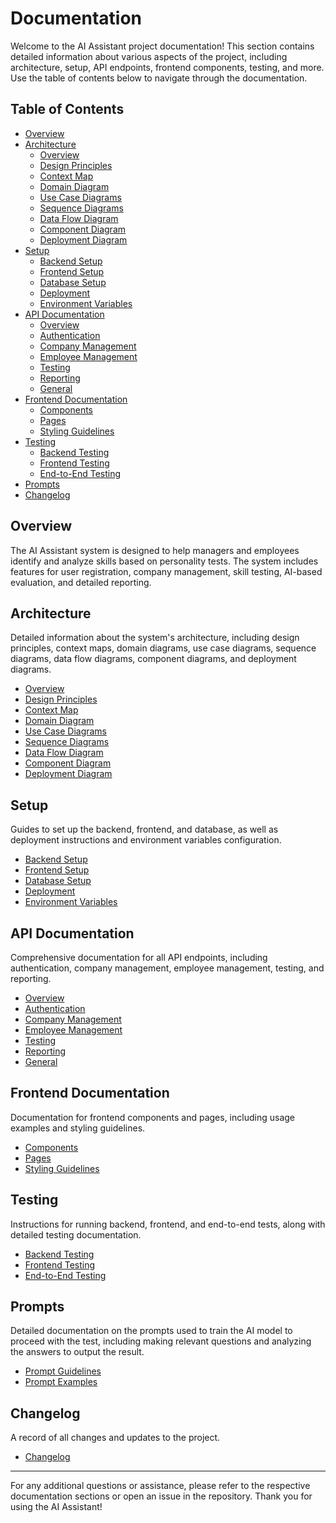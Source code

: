 # Documentation

Welcome to the AI Assistant project documentation! This section contains detailed information about various aspects of the project, including architecture, setup, API endpoints, frontend components, testing, and more. Use the table of contents below to navigate through the documentation.

## Table of Contents

- [Overview](#overview)
- [Architecture](#architecture)
  - [Overview](architecture/overview.md)
  - [Design Principles](architecture/design-principles.md)
  - [Context Map](architecture/context-map.md)
  - [Domain Diagram](architecture/domain-diagram.md)
  - [Use Case Diagrams](architecture/use-case-diagram.md)
  - [Sequence Diagrams](architecture/sequence-diagrams.md)
  - [Data Flow Diagram](architecture/data-flow-diagram.md)
  - [Component Diagram](architecture/component-diagram.md)
  - [Deployment Diagram](architecture/deployment-diagram.md)
- [Setup](#setup)
  - [Backend Setup](setup/backend-setup.md)
  - [Frontend Setup](setup/frontend-setup.md)
  - [Database Setup](setup/database-setup.md)
  - [Deployment](setup/deployment.md)
  - [Environment Variables](setup/environment.md)
- [API Documentation](#api-documentation)
  - [Overview](api/index.md)
  - [Authentication](api/auth/index.md)
  - [Company Management](api/company/index.md)
  - [Employee Management](api/employee/index.md)
  - [Testing](api/testing/index.md)
  - [Reporting](api/reporting/index.md)
  - [General](api/general/index.md)
- [Frontend Documentation](#frontend-documentation)
  - [Components](frontend/components/index.md)
  - [Pages](frontend/pages/index.md)
  - [Styling Guidelines](frontend/general/styling.md)
- [Testing](#testing)
  - [Backend Testing](testing/backend-testing.md)
  - [Frontend Testing](testing/frontend-testing.md)
  - [End-to-End Testing](testing/end-to-end-testing.md)
- [Prompts](#prompts)
- [Changelog](#changelog)

## Overview

The AI Assistant system is designed to help managers and employees identify and analyze skills based on personality tests. The system includes features for user registration, company management, skill testing, AI-based evaluation, and detailed reporting.

## Architecture

Detailed information about the system's architecture, including design principles, context maps, domain diagrams, use case diagrams, sequence diagrams, data flow diagrams, component diagrams, and deployment diagrams.

- [Overview](architecture/overview.md)
- [Design Principles](architecture/design-principles.md)
- [Context Map](architecture/context-map.md)
- [Domain Diagram](architecture/domain-diagram.md)
- [Use Case Diagrams](architecture/use-case-diagram.md)
- [Sequence Diagrams](architecture/sequence-diagrams.md)
- [Data Flow Diagram](architecture/data-flow-diagram.md)
- [Component Diagram](architecture/component-diagram.md)
- [Deployment Diagram](architecture/deployment-diagram.md)

## Setup

Guides to set up the backend, frontend, and database, as well as deployment instructions and environment variables configuration.

- [Backend Setup](setup/backend-setup.md)
- [Frontend Setup](setup/frontend-setup.md)
- [Database Setup](setup/database-setup.md)
- [Deployment](setup/deployment.md)
- [Environment Variables](setup/environment.md)

## API Documentation

Comprehensive documentation for all API endpoints, including authentication, company management, employee management, testing, and reporting.

- [Overview](api/index.md)
- [Authentication](api/auth/index.md)
- [Company Management](api/company/index.md)
- [Employee Management](api/employee/index.md)
- [Testing](api/testing/index.md)
- [Reporting](api/reporting/index.md)
- [General](api/general/index.md)

## Frontend Documentation

Documentation for frontend components and pages, including usage examples and styling guidelines.

- [Components](frontend/components/index.md)
- [Pages](frontend/pages/index.md)
- [Styling Guidelines](frontend/general/styling.md)

## Testing

Instructions for running backend, frontend, and end-to-end tests, along with detailed testing documentation.

- [Backend Testing](testing/backend-testing.md)
- [Frontend Testing](testing/frontend-testing.md)
- [End-to-End Testing](testing/end-to-end-testing.md)

## Prompts

Detailed documentation on the prompts used to train the AI model to proceed with the test, including making relevant questions and analyzing the answers to output the result.

- [Prompt Guidelines](prompts/README.md)
- [Prompt Examples](prompts/examples.md)

## Changelog

A record of all changes and updates to the project.

- [Changelog](CHANGELOG.md)

---

For any additional questions or assistance, please refer to the respective documentation sections or open an issue in the repository. Thank you for using the AI Assistant!